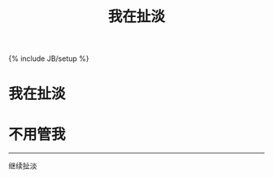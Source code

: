 ﻿---
layout: post
title: 我在扯淡
category : 扯淡
tagline: "Supporting tagline"
tags : [扯淡]
published: true
---
{% include JB/setup %}
# 我在扯淡
# 不用管我
---

继续扯淡